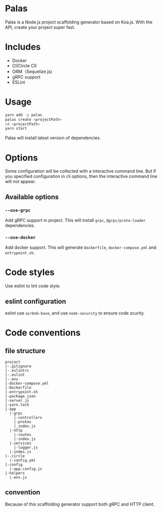 # Palas
Palas is a Node.js project scaffolding generator based on Koa.js. With the API, create your project super fast.

# Includes
- Docker
- CI(Circle CI)
- ORM（Sequelize.js)
- gRPC support
- ESLint

# Usage
```bash
yarn add -g palas
palas create <projectPath>
cd <projectPath>
yarn start
```

Palas will install latest version of dependencies.

# Options
Some configuration will be collected with a interactive command line. But if you specified configuration in cli options, then the interactive command line will not appear.

## Available options
### `--use-grpc`
Add gRPC support in project. This will install `grpc`, `@grpc/proto-loader` dependencies.

### `--use-docker`
Add docker support. This will generate `Dockerfile`, `docker-compose.yml` and `entrypoint.sh`.

# Code styles
Use eslint to lint code style.

## eslint configuration
eslint use `airbnb-base`, and use `node-security` to ensure code scurity.

# Code conventions
## file structure
```
project
|-.gitignore
|-.eslintrc
|-.eslint
|-.env
|-docker-compose.yml
|-Dockerfile
|-entrypoint.sh
|-package.json
|-server.js
|-yarn.lock
|-app
  |-grpc
    |-controllers
    |-protos
    |_index.js
  |-http
    |-routes
    |-index.js
  |-services
    |-logger.js
  |-index.js
|-.circle
  |-config.yml
|-config
  |-app.config.js
|-helpers
  |-env.js
```
## convention
Because of this scaffolding generator support both gRPC and HTTP client.
